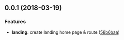 <a name="0.0.1"></a>
## 0.0.1 (2018-03-19)


### Features

* **landing:** create landing home page & route ([58b6baa](https://github.com/openforge/main-website/commit/58b6baa))



